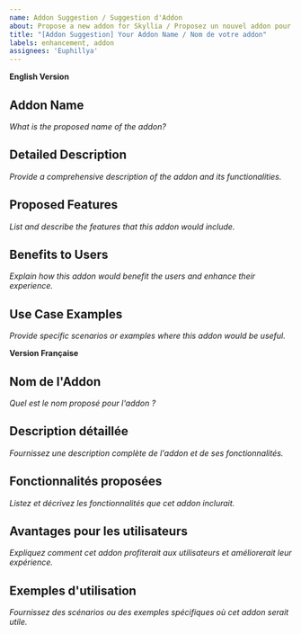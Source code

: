 ```yaml
---
name: Addon Suggestion / Suggestion d'Addon
about: Propose a new addon for Skyllia / Proposez un nouvel addon pour Skyllia
title: "[Addon Suggestion] Your Addon Name / Nom de votre addon"
labels: enhancement, addon
assignees: 'Euphillya'
---
```


**English Version**

## Addon Name

*What is the proposed name of the addon?*

## Detailed Description

*Provide a comprehensive description of the addon and its functionalities.*

## Proposed Features

*List and describe the features that this addon would include.*

## Benefits to Users

*Explain how this addon would benefit the users and enhance their experience.*

## Use Case Examples

*Provide specific scenarios or examples where this addon would be useful.*

**Version Française**

## Nom de l'Addon

*Quel est le nom proposé pour l'addon ?*

## Description détaillée

*Fournissez une description complète de l'addon et de ses fonctionnalités.*

## Fonctionnalités proposées

*Listez et décrivez les fonctionnalités que cet addon inclurait.*

## Avantages pour les utilisateurs

*Expliquez comment cet addon profiterait aux utilisateurs et améliorerait leur expérience.*

## Exemples d'utilisation

*Fournissez des scénarios ou des exemples spécifiques où cet addon serait utile.*

